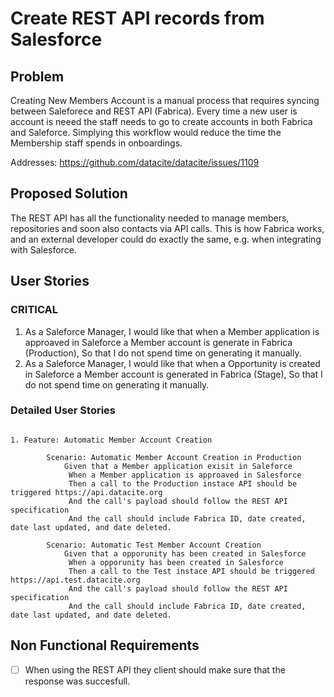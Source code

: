 
# Create REST API records from Salesforce

## Problem

Creating New Members Account is a manual process that requires syncing between Saleforece and REST API (Fabrica). Every time a new user is account is neeed the staff needs to go to create accounts in both Fabrica and Saleforce. Simplying this workflow would reduce the time the Membership staff spends in onboardings.

Addresses: https://github.com/datacite/datacite/issues/1109

## Proposed Solution 

The REST API has all the functionality needed to manage members, repositories and soon also contacts via API calls. This is how Fabrica works, and an external developer could do exactly the same, e.g. when integrating with Salesforce.


## User Stories

### CRITICAL

1. As a Saleforce Manager, I would like that when a Member application is approaved in Saleforce a Member account is generate in Fabrica (Production), So that I do not spend time on generating it manually.
1. As a Saleforce Manager, I would like that when a Opportunity is created in Saleforce a Member account is generated in Fabrica (Stage), So that I do not spend time on generating it manually.


### Detailed User Stories


```cucumber

1. Feature: Automatic Member Account Creation

        Scenario: Automatic Member Account Creation in Production
            Given that a Member application exisit in Saleforce
             When a Member application is approaved in Salesforce
             Then a call to the Production instace API should be triggered https://api.datacite.org
             And the call's payload should follow the REST API specification 
             And the call should include Fabrica ID, date created, date last updated, and date deleted.

        Scenario: Automatic Test Member Account Creation
            Given that a opporunity has been created in Salesforce
             When a opporunity has been created in Salesforce
             Then a call to the Test instace API should be triggered https://api.test.datacite.org
             And the call's payload should follow the REST API specification 
             And the call should include Fabrica ID, date created, date last updated, and date deleted.
```

## Non Functional Requirements

- [ ] When using the REST API they client should make sure that the response was succesfull.